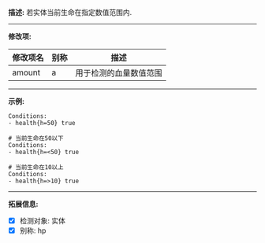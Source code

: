 **描述:** 若实体当前生命在指定数值范围内.

---

**修改项:**

| 修改项名  | 别称           | 描述                      |
| --------- | -------------- | ------------------------- |
| amount    | a       | 用于检测的血量数值范围 |

---

**示例:**

```
Conditions:
- health{h=50} true
```

```
# 当前生命在50以下
Conditions:
- health{h=<50} true
```

```
# 当前生命在10以上
Conditions:
- health{h=>10} true
```

---

**拓展信息:**

- [x] 检测对象: 实体
- [x] 别称: hp